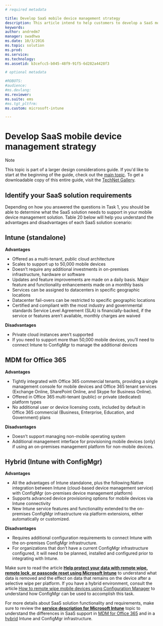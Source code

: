 ```yaml
---
# required metadata

title: Develop SaaS mobile device management strategy
description: This article intend to help customers to develop a SaaS mobile device management strategy.
keywords:
author: andredm7
manager: swadhwa
ms.date: 10/3/2016
ms.topic: solution
ms.prod:
ms.service: 
ms.technology:
ms.assetid: b3cefcc5-b045-48f9-91f5-6d282a4428f3

# optional metadata

#ROBOTS:
#audience:
#ms.devlang:
ms.reviewer: 
ms.suite: ems
#ms.tgt_pltfrm:
ms.custom: microsoft-intune

---
```


# Develop SaaS mobile device management strategy

>[!NOTE]
>This topic is part of a larger design considerations guide. If you'd like to start at the beginning of the guide, check out the [main topic](mdm-design-considerations-guide.md). To get a downloadable copy of this entire guide, visit the [TechNet Gallery](https://gallery.technet.microsoft.com/Mobile-Device-Management-7d401582).

## Identify your SaaS solution requirements

Depending on how you answered the questions in Task 1, you should be able to determine what the SaaS solution needs to support in your mobile device management solution. Table 20 below will help you understand the advantages and disadvantages of each SaaS solution scenario:

## Intune (standalone)

**Advantages**

- Offered as a multi-tenant, public cloud architecture
- Scales to support up to 50,000 mobile devices
- Doesn’t require any additional investments in on-premises infrastructure, hardware or software
- Updates and feature improvements are made on a daily basis. Major feature and functionality enhancements made on a monthly basis
- Services can be assigned to datacenters in specific geographic locations
- Datacenter fail-overs can be restricted to specific geographic locations
- Certified and compliant with the most industry and governmental standards Service Level Agreement (SLA) is financially-backed, if the service or features aren’t available, monthly charges are waived

**Disadvantages**

- Private cloud instances aren’t supported
- If you need to support more than 50,000 mobile devices, you’ll need to connect Intune to ConfigMgr to manage the additional devices

## MDM for Office 365

**Advantages**

- Tightly integrated with Office 365 commercial tenants, providing a single management console for mobile devices and Office 365 tenant services (Exchange Online, SharePoint Online, and Skype for Business Online).
- Offered in Office 365 multi-tenant (public) or private (dedicated) platform types
- No additional user or device licensing costs, included by default in Office 365 commercial (Business, Enterprise, Education, and Government) plans

**Disadvantages**

- Doesn’t support managing non-mobile operating system
- Additional management interface for provisioning mobile devices (only) if using an on-premises management platform for non-mobile devices.

## Hybrid (Intune with ConfigMgr)

**Advantages**

- All the advantages of Intune standalone, plus the following:Native integration between Intune (cloud-based device management service) with ConfigMgr (on-premises device management platform)
- Supports advanced device provisioning options for mobile devices via Intune connectivity
- New Intune service features and functionality extended to the on-premises ConfigMgr infrastructure via platform extensions, either automatically or customized.

**Disadvantages**

- Requires additional configuration requirements to connect Intune with the on-premises ConfigMgr infrastructure.
- For organizations that don’t have a current ConfigMgr infrastructure configured, it will need to be planned, installed and configured prior to integrating with Intune.

Make sure to read the article **[Help protect your data with remote wipe, remote lock, or passcode reset using Microsoft Intune](https://technet.microsoft.com/library/jj676679.aspx)** to understand what data is removed and the effect on data that remains on the device after a selective wipe per platform. If you have a hybrid environment, consult the article [How to remote wipe mobile devices using Configuration Manager](https://technet.microsoft.com/library/dn956981.aspx) to understand how ConfigMgr can be used to accomplish this task.

For more details about SaaS solution functionality and requirements, make sure to review the **[service description for Microsoft Intune](https://technet.microsoft.com/library/dn600286.aspx)** topic to understand the differences in SaaS support in [MDM for Office 365](https://technet.microsoft.com/library/faa7d8e5-645d-4d59-839c-c8d4c1869e4a(v=technet.10).aspx) and in a [hybrid](https://technet.microsoft.com/library/jj884158.aspx) Intune and ConfigMgr infrastructure.
